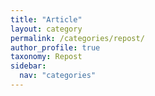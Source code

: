```yaml
---
title: "Article"
layout: category
permalink: /categories/repost/
author_profile: true
taxonomy: Repost
sidebar:
  nav: "categories"
---
```

